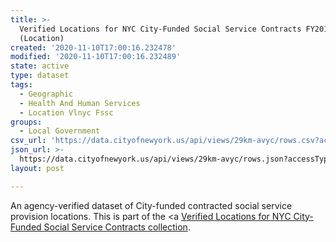 ```yaml
---
title: >-
  Verified Locations for NYC City-Funded Social Service Contracts FY2018
  (Location)
created: '2020-11-10T17:00:16.232478'
modified: '2020-11-10T17:00:16.232489'
state: active
type: dataset
tags:
  - Geographic
  - Health And Human Services
  - Location Vlnyc Fssc
groups:
  - Local Government
csv_url: 'https://data.cityofnewyork.us/api/views/29km-avyc/rows.csv?accessType=DOWNLOAD'
json_url: >-
  https://data.cityofnewyork.us/api/views/29km-avyc/rows.json?accessType=DOWNLOAD
layout: post

---
```

An agency-verified dataset of City-funded contracted social service provision locations.
This is part of the <a <a href='https://data.cityofnewyork.us/browse?Data-Collection_Data-Collection=Verified+Locations+for+NYC+City-Funded+Social+Service+Contracts'>Verified Locations for NYC City-Funded Social Service Contracts collection</a>.

